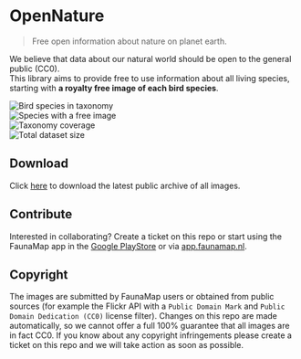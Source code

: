 # OpenNature
> Free open information about nature on planet earth.

We believe that data about our natural world should be open to the general public (CC0).<br>
This library aims to provide free to use information about all living species, starting with <strong>a royalty free image of each bird species</strong>.

<!-- DYNAMIC BADGES -->
<div><img alt="Bird species in taxonomy" src="https://img.shields.io/badge/Bird_species_in_taxonomy-10751_species-blue"></div>
<div><img alt="Species with a free image" src="https://img.shields.io/badge/Species_with_a_free_image-883_species-green"></div>
<div><img alt="Taxonomy coverage" src="https://img.shields.io/badge/Taxonomy_coverage-8.21%25-green"></div>
<div><img alt="Total dataset size" src="https://img.shields.io/badge/Total_dataset_size-189.05_MB-green"></div>
<!-- END DYNAMIC BADGES -->

## Download
Click [here](https://github.com/FaunaMap/OpenNature/archive/refs/heads/main.zip) to download the latest public archive of all images.

## Contribute
Interested in collaborating? Create a ticket on this repo or start using the FaunaMap app in the [Google PlayStore](https://play.google.com/store/apps/details?id=org.cordova.faunamap.app) or via [app.faunamap.nl](https://app.faunamap.nl/).

## Copyright
The images are submitted by FaunaMap users or obtained from public sources (for example the Flickr API with a `Public Domain Mark` and `Public Domain Dedication (CC0)` license filter).
Changes on this repo are made automatically, so we cannot offer a full 100% guarantee that all images are in fact CC0. If you know about any copyright infringements please create a ticket on this repo and we will take action as soon as possible.
